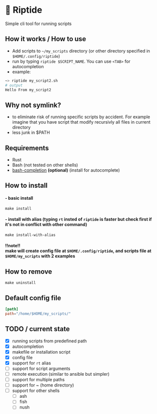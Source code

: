 # 🌊 Riptide 
Simple cli tool for running scripts 

## How it works / How to use
- Add scripts to `~/my_scripts` directory (or other directory specified in `$HOME/.config/riptide`)
- run by typing `riptide $SCRIPT_NAME`. You can use `<TAB>` for autocompletion
- example:
```bash
~> riptide my_script2.sh
# output
Hello From my_script2
```

## Why not symlink?
- to eliminate risk of running specific scripts by accident. For example imagine that you have script that modify recursivly all files in current directory
- less junk in $PATH 
## Requirements
- Rust
- Bash (not tested on other shells)
- [bash-completion](https://github.com/scop/bash-completion) **(optional)** (install for autocomplete)
## How to install
#### - basic install
```
make install
```
#### - install with alias (typing `rt` insted of `riptide` is faster but check first if it's not in conflict with other command)
```
make install-with-alias
```
#### !!note!! <br/>make will create config file at `$HOME/.config/riptide`, and scripts file at `$HOME/my_scripts` with 2 examples
## How to remove
```
make uninstall
```


## Default config file
```toml
[path]
path="/home/$HOME/my_scripts/"
```

## TODO / current state
- [x] running scripts from predefined path
- [x] autocompletion
- [x] makefile or installation script
- [x] config file
- [x] support for `rt` alias
- [ ] support for script arguments
- [ ] remote execution (similar to ansible but simpler)
- [ ] support for multiple paths
- [ ] support for ~ (home directory)
- [ ] support for other shells 
    - [ ] ash
    - [ ] fish
    - [ ] nush
